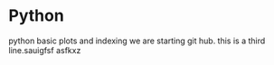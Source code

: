 # Python
python basic plots and indexing 
we are starting git hub.
this  is a third line.sauigfsf
asfkxz